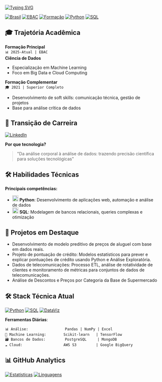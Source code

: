 [![Typing SVG](https://readme-typing-svg.herokuapp.com?font=Fira+Code&weight=700&size=22&pause=1000&color=1BA8F7&width=435&lines=%F0%9F%92%BB%F0%9F%91%A8%F0%9F%8F%BE+Ol%C3%A1!;Eu+sou+Diego+Kaique%F0%9F%91%8B%F0%9F%8F%BE;+Cientista+de+Dados+em+Forma%C3%A7%C3%A3o+%E2%8C%9B)](https://git.io/typing-svg)



[![Brasil](https://img.shields.io/badge/-Brasileiro-009C3B?logo=openstreetmap&logoColor=white)](https://www.gov.br/pt-br)
[![EBAC](https://img.shields.io/badge/EBAC-Student-8A2BE2?logo=academia&logoColor=white)](https://ebaconline.com.br)
[![Formação](https://img.shields.io/badge/Superior_Completo-✓-success?logo=graduation-cap)]()
[![Python](https://img.shields.io/badge/Python-3776AB?logo=python&logoColor=white)](https://www.python.org)
[![SQL](https://img.shields.io/badge/SQL-4479A1?logo=postgresql&logoColor=white)](https://en.wikipedia.org/wiki/SQL)

## 🎓 Trajetória Acadêmica

**Formação Principal**  
`📊 2025-Atual | EBAC`  
**Ciência de Dados**  
- Especialização em Machine Learning
- Foco em Big Data e Cloud Computing

**Formação Complementar**  
`🎓 2021 | Superior Completo`  
- Desenvolvimento de soft skills: comunicação técnica, gestão de projetos
- Base para análise crítica de dados

## 💼 Transição de Carreira
[![LinkedIn](https://img.shields.io/badge/LinkedIn-Transição_Tech-blue?logo=linkedin)]([https://www.linkedin.com/in/diego-kaique-9ba3697b/])

**Por que tecnologia?**  
> "Da análise corporal à análise de dados: trazendo precisão científica para soluções tecnológicas"
## 🛠️ Habilidades Técnicas

**Principais competências:**
- <img src="https://cdn-icons-png.flaticon.com/512/5968/5968350.png" width="20"> **Python**: Desenvolvimento de aplicações web, automação e análise de dados
- <img src="https://cdn.worldvectorlogo.com/logos/postgresql.svg" width="20"> **SQL**: Modelagem de bancos relacionais, queries complexas e otimização

## 📌 Projetos em Destaque

- Desenvolvimento de modelo preditivo de preços de aluguel com base em dados reais.
- Projeto de pontuação de crédito: Modelos estatísticos para prever e explicar pontuações de crédito usando Python e Análise Exploratória.
- Dados de telecomunicações: Processo ETL, análise de rotatividade de clientes e monitoramento de métricas para conjuntos de dados de telecomunicações.
- Análise de Descontos e Preços por Categoria da Base de Supermercado

## 🛠 Stack Técnica Atual
[![Python](https://img.shields.io/badge/Python-Expert-3776AB?logo=python)](https://www.python.org)
[![SQL](https://img.shields.io/badge/SQL-Advanced-4479A1?logo=amazonaws)](https://en.wikipedia.org/wiki/SQL)
[![DataViz](https://img.shields.io/badge/Visualização_de_Dados-Power_BI-yellow?logo=powerbi)]()

**Ferramentas Diárias**:
```text
📊 Análise:                 Pandas | NumPy | Excel 
🤖 Machine Learning:        Scikit-learn   | TensorFlow
🗃️ Bancos de Dados:         PostgreSQL     | MongoDB
☁️ Cloud:                   AWS S3         | Google BigQuery
```

## 📊 GitHub Analytics
[![Estatísticas](https://github-readme-stats.vercel.app/api?username=diegookaique&show_icons=true&theme=dark&hide_border=true&include_all_commits=true)](https://github.com/diegookaique)
[![Linguagens](https://github-readme-stats.vercel.app/api/top-langs/?username=diegookaique&layout=compact&theme=dark&hide_border=true)](https://github.com/diegookaique)

